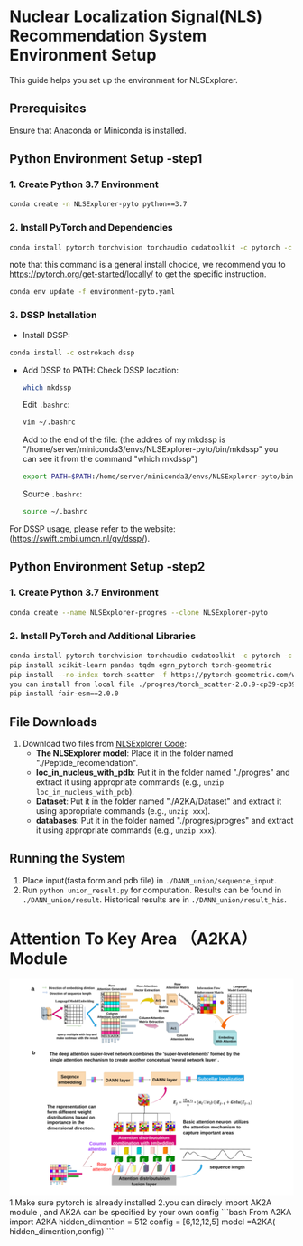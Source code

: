 # Nuclear Localization Signal(NLS) Recommendation System Environment Setup

This guide helps you set up the environment for NLSExplorer.

## Prerequisites
Ensure that Anaconda or Miniconda is installed.

## Python Environment Setup -step1

### 1. Create Python 3.7 Environment
```bash
conda create -n NLSExplorer-pyto python==3.7
```

### 2. Install PyTorch and Dependencies
```bash
conda install pytorch torchvision torchaudio cudatoolkit -c pytorch -c nvidia
```
note that this command is a general install chocice, we recommend you to https://pytorch.org/get-started/locally/
 to get the specific instruction.
```bash
conda env update -f environment-pyto.yaml
```

### 3. DSSP Installation
- Install DSSP:
```bash
conda install -c ostrokach dssp
```
- Add DSSP to PATH:
    Check DSSP location:
    ```bash
    which mkdssp
    ```

    Edit `.bashrc`:
    ```bash
    vim ~/.bashrc
    ```
    Add to the end of the file:
    (the addres of my mkdssp is "/home/server/miniconda3/envs/NLSExplorer-pyto/bin/mkdssp" you can see it from the command "which mkdssp")
    ```bash
    export PATH=$PATH:/home/server/miniconda3/envs/NLSExplorer-pyto/bin/mkdssp
    ```
    Source `.bashrc`:
    ```bash
    source ~/.bashrc
    ```

For DSSP usage, please refer to the website:
(https://swift.cmbi.umcn.nl/gv/dssp/).

##  Python Environment Setup -step2
### 1. Create Python 3.7 Environment
```bash
conda create --name NLSExplorer-progres --clone NLSExplorer-pyto
```
### 2. Install PyTorch and Additional Libraries
```bash
conda install pytorch torchvision torchaudio cudatoolkit -c pytorch -c nvidia
pip install scikit-learn pandas tqdm egnn_pytorch torch-geometric
pip install --no-index torch-scatter -f https://pytorch-geometric.com/whl/torch-1.13.0+cu117.html(if your cant correctly install
you can install from local file ./progres/torch_scatter-2.0.9-cp39-cp39-linux_x86_64.whl)
pip install fair-esm==2.0.0
```

## File Downloads
1. Download two files from [NLSExplorer Code](http://www.csbio.sjtu.edu.cn/bioinf/NLSExplorer/code.html):
   - **The NLSExplorer model**: Place it in the folder named "./Peptide_recomendation".
   - **loc_in_nucleus_with_pdb**: Put it in the folder named "./progres" and extract it using appropriate commands (e.g., `unzip loc_in_nucleus_with_pdb`).
   - **Dataset**: Put it in the folder named "./A2KA/Dataset" and extract it using appropriate commands (e.g., `unzip xxx`).
   - **databases**: Put it in the folder named "./progres/progres" and extract it using appropriate commands (e.g., `unzip xxx`).


## Running the System
1. Place input(fasta form and pdb file) in `./DANN_union/sequence_input`.
2. Run `python union_result.py` for computation. Results can be found in `./DANN_union/result`. Historical results are in `./DANN_union/result_his`.

# Attention To Key Area （A2KA） Module 
<!-- ![A2KA](./A2KA/A2KA.svg) -->

<img src="./A2KA/A2KA.svg" alt="A2KA" width="888"/>
1.Make sure pytorch is already installed 
2.you can direcly import AK2A module , and AK2A can be specified by your own config
```bash
From A2KA import A2KA
hidden_dimention = 512
config = [6,12,12,5]
model =A2KA( hidden_dimention,config)
```
